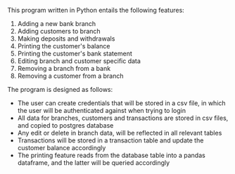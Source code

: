 This program written in Python entails the following features:
1. Adding a new bank branch
2. Adding customers to branch
3. Making deposits and withdrawals
4. Printing the customer's balance
5. Printing the customer's bank statement
6. Editing branch and customer specific data
7. Removing a branch from a bank
8. Removing a customer from a branch

The program is designed as follows:
- The user can create credentials that will be stored in a csv file, in which the user will be authenticated against when trying to login
- All data for branches, customers and transactions are stored in csv files, and copied to postgres database
- Any edit or delete in branch data, will be reflected in all relevant tables
- Transactions will be stored in a transaction table and update the customer balance accordingly
- The printing feature reads from the database table into a pandas dataframe, and the latter will be queried accordingly
    
    
